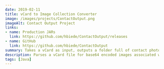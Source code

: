```yaml
---
date: 2019-02-11
title: vCard to Image Collection Converter
image: /images/projects/ContactOutput.png
imageAlt: Contact Output Project
links:
- name: Production JARs
  link: https://github.com/hbiede/ContactOutput/releases
- name: GitHub
  link: https://github.com/hbiede/ContactOutput
summary: Takes a vCard as input, outputs a folder full of contact photos
description: Parses a vCard file for base64 encoded images associated with the various contacts and outputs them to a folder.
tags: [Java]
---
```


